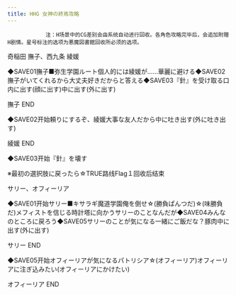 ```yaml
---
title: HHG 女神の終焉攻略
---
```


                注：H场景中的CG差别会由系统自动进行回收。各角色攻略完毕后，会追加附赠H剧情。星号标注的选项为悪魔図書館回收所必须的选项。

奇稲田 撫子、西九条 綾媛

◆SAVE01撫子■弥生学園ルート個人的には綾媛が……華麗に避ける◆SAVE02撫子がいてくれるから大丈夫好きだからと答える◆SAVE03『針』を受け取る口内に出す(顔に出す)中に出す(外に出す)

撫子 END

◆SAVE02开始頼りにするぞ、綾媛大事な友人だから中に吐き出す(外に吐き出す)

綾媛 END

◆SAVE03开始『針』を壊す

※最初の選択肢に戻ったら☆TRUE路线Flag１回收后结束

サリー、オフィーリア

◆SAVE01开始サリー■キサラギ魔道学園俺を倒せ☆(勝負ぱんつだ)☆(味勝負だ)メフィストを信じる時計塔に向かうサリーのことなんだが◆SAVE04みんなのところに戻ろう◆SAVE05サリーのことが気になる一緒にご飯だな？豚肉中に出す(外に出す)

サリー END

◆SAVE05开始オフィーリアが気になるパトリシア☆(オフィーリア)オフィーリアに注ぎ込みたい(オフィーリアにかけたい)

オフィーリア END


              
